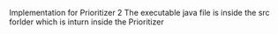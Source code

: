Implementation for Prioritizer 2
The executable java file is inside the src forlder which is inturn inside the Prioritizer 
